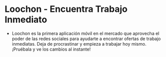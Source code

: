 # Loochon - Encuentra Trabajo Inmediato
- Loochon es la primera aplicación móvil en el mercado que aprovecha el poder de las redes
  sociales para ayudarte a encontrar ofertas de trabajo inmediatas. Deja de procrastinar y
  empieza a trabajar hoy mismo. ¡Pruébala y ve los cambios al instante!

